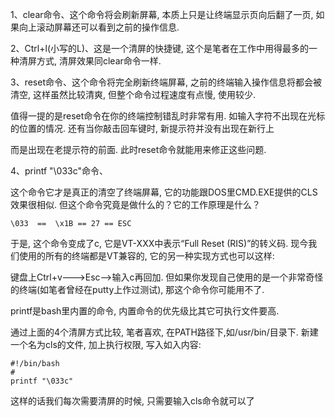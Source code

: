 1、clear命令、这个命令将会刷新屏幕, 本质上只是让终端显示页向后翻了一页, 如果向上滚动屏幕还可以看到之前的操作信息. 

2、Ctrl+l(小写的L)、这是一个清屏的快捷键, 这个是笔者在工作中用得最多的一种清屏方式, 清屏效果同clear命令一样. 

3、reset命令、这个命令将完全刷新终端屏幕, 之前的终端输入操作信息将都会被清空, 这样虽然比较清爽, 但整个命令过程速度有点慢, 使用较少. 

值得一提的是reset命令在你的终端控制错乱时非常有用. 如输入字符不出现在光标的位置的情况. 还有当你敲击回车键时, 新提示符并没有出现在新行上

而是出现在老提示符的前面. 此时reset命令就能用来修正这些问题. 

4、printf "\033c"命令、

这个命令它才是真正的清空了终端屏幕, 它的功能跟DOS里CMD.EXE提供的CLS效果很相似. 但这个命令究竟是做什么的？它的工作原理是什么？

```
\033  ==  \x1B == 27 == ESC
```

于是, 这个命令变成了<ESC>c, 它是VT-XXX中表示“Full Reset (RIS)”的转义码. 现今我们使用的所有的终端都是VT兼容的, 它的另一种实现方式也可以这样: 

键盘上Ctrl+v--->Esc-->输入c再回加. 但如果你发现自己使用的是一个非常奇怪的终端(如笔者曾经在putty上作过测试), 那这个命令你可能用不了. 

printf是bash里内置的命令, 内置命令的优先级比其它可执行文件要高. 

通过上面的4个清屏方式比较, 笔者喜欢, 在PATH路径下,如/usr/bin/目录下. 新建一个名为cls的文件, 加上执行权限, 写入如入内容: 

```
#!/bin/bash
#
printf "\033c"
```

这样的话我们每次需要清屏的时候, 只需要输入cls命令就可以了